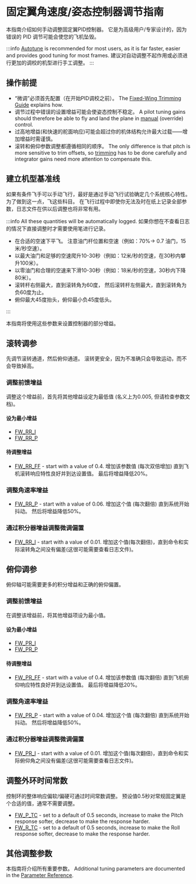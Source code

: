 # 固定翼角速度/姿态控制器调节指南

本指南介绍如何手动调整固定翼PID控制器。
它是为高级用户/专家设计的，因为错误的 PID 调节可能会使您的飞机坠毁。

:::info
[Autotune](../config/autotune_fw.md) is recommended for most users, as it is far faster, easier and provides good tuning for most frames.
建议对自动调整不起作用或必须进行更加的调校的机型进行手工调整。
:::

## 操作前提

- “微调”必须首先配置（在开始PID调校之前）。
  The [Fixed-Wing Trimming Guide](../config_fw/trimming_guide_fixedwing.md) explains how.
- 调节过程中错误的设置增益可能会使姿态控制不稳定。
  A pilot tuning gains should therefore be able to fly and land the plane in [manual](../flight_modes_fw/manual.md) (override) control.
- 过高地增益(和快速的舵面响应)可能会超过你的机体结构允许最大过载――增加增益时需谨慎。
- 滚转和俯仰参数调整都遵循相同的顺序。
  The only difference is that pitch is more sensitive to trim offsets, so [trimming](../config_fw/trimming_guide_fixedwing.md) has to be done carefully and integrator gains need more attention to compensate this.

## 建立机型基准线

如果有条件飞手可以手动飞行，最好是通过手动飞行试验确定几个系统核心特性。
为了做到这一点，飞这些科目。
在飞行过程中即使你无法及时在纸上记录全部参数，日志文件在供以后调整也将非常有用。

:::info
All these quantities will be automatically logged.
如果你想在不查看日志的情况下直接调整时才需要使用笔进行记录。

- 在合适的空速下平飞。
  注意油门杆位置和空速（例如：70%-> 0.7 油门，15米/秒空速）。
- 以最大油门和足够的空速爬升10-30秒（例如：12米/秒的空速，在30秒内攀升100米）。
- 以零油门和合理的空速来下滑10-30秒（例如：18米/秒的空速，30秒内下降80米）。
- 滚转杆右侧最大，直到滚转角为60度， 然后滚转杆左侧最大，直到滚转角为负60度为止。
- 俯仰最大45度抬头，俯仰最小负45度低头。

:::

本指南将使用这些参数来设置控制器的部分增益。

## 滚转调参

先调节滚转通道，然后俯仰通道。
滚转更安全，因为不准确只会导致运动，而不会导致掉高。

### 调整前馈增益

调整这个增益前，首先将其他增益设定为最低值 (名义上为0.005, 但请检查参数文档)。

#### 设为最小增益

- [FW_RR_I](../advanced_config/parameter_reference.md#FW_RR_I)
- [FW_RR_P](../advanced_config/parameter_reference.md#FW_RR_P)

#### 待调整增益

- [FW_RR_FF](../advanced_config/parameter_reference.md#FW_RR_FF) - start with a value of 0.4.
  增加该参数值 (每次双倍增加) 直到飞机滚转响应特性良好并到达设置值。
  最后将增益降低20%。

### 调整角速率增益

- [FW_RR_P](../advanced_config/parameter_reference.md#FW_RR_P) - start with a value of 0.06.
  增加这个值 (每次翻倍) 直到系统开始抖动。
  然后将增益降低50%。

### 通过积分器增益调整微调偏置

- [FW_RR_I](../advanced_config/parameter_reference.md#FW_RR_I) - start with a value of 0.01.
  增加这个值(每次翻倍)，直到命令和实际滚转角之间没有偏差(这很可能需要查看日志文件)。

## 俯仰调参

俯仰轴可能需要更多的积分增益和正确的俯仰偏置。

### 调整前馈增益

在调整该增益前，将其他增益项设为最小值。

#### 设为最小增益

- [FW_PR_I](../advanced_config/parameter_reference.md#FW_PR_I)
- [FW_PR_P](../advanced_config/parameter_reference.md#FW_PR_I)

#### 待调整增益

- [FW_PR_FF](../advanced_config/parameter_reference.md#FW_PR_FF) - start with a value of 0.4.
  增加该参数值 (每次翻倍) 直到飞机俯仰响应特性良好并到达设置值。
  最后将增益降低20%。

### 调整角速率增益

- [FW_PR_P](../advanced_config/parameter_reference.md#FW_PR_P) - start with a value of 0.04.
  增加这个值 (每次翻倍) 直到系统开始抖动。
  然后将增益降低50%。

### 通过积分器增益调整微调偏置

- [FW_PR_I](../advanced_config/parameter_reference.md#FW_PR_I) - start with a value of 0.01.
  增加这个值(每次翻倍)，直到命令和实际俯仰角之间没有偏差(这很可能需要查看日志文件)。

## 调整外环时间常数

控制环的整体响应偏软/偏硬可通过时间常数调整。
预设值0.5秒对常规固定翼是个合适的值，通常不需要调整。

- [FW_P_TC](../advanced_config/parameter_reference.md#FW_P_TC) - set to a default of 0.5 seconds, increase to make the Pitch response softer, decrease to make the response harder.
- [FW_R_TC](../advanced_config/parameter_reference.md#FW_R_TC) - set to a default of 0.5 seconds, increase to make the Roll response softer, decrease to make the response harder.

## 其他调整参数

本指南将介绍所有重要参数。
Additional tuning parameters are documented in the [Parameter Reference](../advanced_config/parameter_reference.md).
